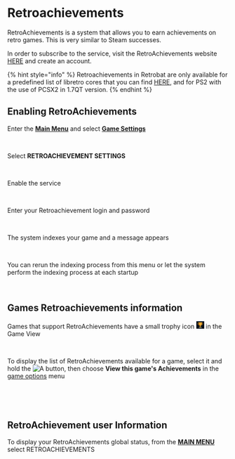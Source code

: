 # Retroachievements

RetroAchievements is a system that allows you to earn achievements on retro games. This is very similar to Steam successes.

In order to subscribe to the service, visit the RetroAchievements website [HERE](https://retroachievements.org/) and create an account.

{% hint style="info" %}
Retroachievements in Retrobat are only available for a predefined list of libretro cores that you can find [HERE](https://docs.libretro.com/guides/retroachievements/#cores-compatibility), and for PS2 with the use of PCSX2 in 1.7QT version.
{% endhint %}

## Enabling RetroAchievements

Enter the [**Main Menu**](../navigation/main-menu.md) and select [**Game Settings**](../navigation/main-menu.md#game-settings)

<div align="left">

<figure><img src="https://i.imgur.com/BaBOnEZ.png" alt=""><figcaption></figcaption></figure>

</div>

Select **RETROACHIEVEMENT SETTINGS**

<div align="left">

<figure><img src="https://i.imgur.com/rkPSoxl.png" alt=""><figcaption></figcaption></figure>

</div>

Enable the service

<div align="left">

<figure><img src="https://i.imgur.com/DeHj7lu.png" alt=""><figcaption></figcaption></figure>

</div>

Enter your Retroachievement login and password

<div align="left">

<figure><img src="https://i.imgur.com/FRZYYHN.png" alt=""><figcaption></figcaption></figure>

</div>

The system indexes your game and a message appears

<div align="left">

<figure><img src="https://i.imgur.com/y1GxYJh.png" alt=""><figcaption></figcaption></figure>

</div>

You can rerun the indexing process from this menu or let the system perform the indexing process at each startup

<div align="left">

<figure><img src="https://i.imgur.com/t90a8qr.png" alt=""><figcaption></figcaption></figure>

</div>

## Games Retroachievements information

Games that support RetroAchievements have a small trophy icon ![](<../.gitbook/assets/image (2).png>) in the Game View

<div align="left">

<figure><img src="https://i.imgur.com/L980WZO.png" alt=""><figcaption></figcaption></figure>

</div>

To display the list of RetroAchievements available for a game, select it and hold the ![A](<../.gitbook/assets/image (1) (2) (1).png>) button, then choose **View this game's Achievements** in the [game options](../navigation/game-options.md) menu

<div align="left">

<figure><img src="https://i.imgur.com/vzUd3Qm.png" alt=""><figcaption></figcaption></figure>

</div>

<div align="left">

<figure><img src="https://i.imgur.com/yyic77u.png" alt=""><figcaption></figcaption></figure>

</div>

## RetroAchievement user Information

To display your RetroAchievements global status, from the [**MAIN MENU**](../navigation/main-menu.md) select RETROACHIEVEMENTS

<div align="left">

<figure><img src="https://i.imgur.com/sPPAnUU.png" alt=""><figcaption></figcaption></figure>

</div>

<div align="left">

<figure><img src="https://i.imgur.com/NoYPtIb.png" alt=""><figcaption></figcaption></figure>

</div>

